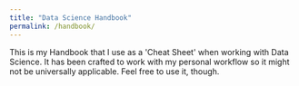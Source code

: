 ```yaml
---
title: "Data Science Handbook"
permalink: /handbook/
---
```


This is my Handbook that I use as a 'Cheat Sheet' when working with Data Science. It has been crafted to work with my personal workflow so it might not be universally applicable. 
Feel free to use it, though.
